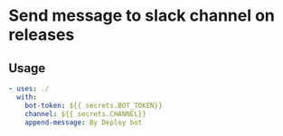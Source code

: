 # Send message to slack channel on releases



## Usage



```yaml
- uses: ./
  with:
    bot-token: ${{ secrets.BOT_TOKEN}}
    channel: ${{ secrets.CHANNEL}}
    append-message: By Deploy bot
```


